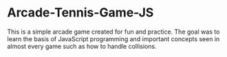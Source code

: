 # Arcade-Tennis-Game-JS
This is a simple arcade game created for fun and practice.
The goal was to learn the basis of JavaScript programming and important concepts seen in almost every game such as how to handle collisions.
